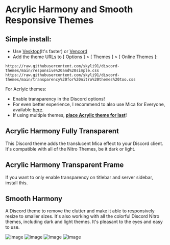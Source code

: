 # Acrylic Harmony and Smooth Responsive Themes 

## Simple install:

- Use [Vesktop](https://github.com/Vencord/Vesktop/releases)(It's faster) or [Vencord](https://vencord.dev/download/)
- Add the theme URLs to [ Options ] > [ Themes ] > [ Online Themes ]:

```
https://raw.githubusercontent.com/skyli91/discord-themes/main/responsive%20and%20simple.css
https://raw.githubusercontent.com/skyli91/discord-themes/main/transparency%20for%20nitro%20themes%20too.css
```
For Acrlyic themes:
 - Enable transparency in the Discord options! 
 - For even better experience, I recommend to also use Mica for Everyone, available [here](https://github.com/MicaForEveryone/MicaForEveryone/releases).
 - If using multiple themes, <u>**place Acrylic theme for last**</u>!

## Acrylic Harmony Fully Transparent

This Discord theme adds the translucent Mica effect to your Discord client. It's compatible with all of the Nitro Themes, be it dark or light.  

## Acrylic Harmony Transparent Frame

If you want to only enable transparency on titlebar and server sidebar, install this.

## Smooth Harmony

A Discord theme to remove the clutter and make it able to responsively resize to smaller sizes. It's also working with all the colorful Discord Nitro themes, including dark and light themes. It's pleasant to the eyes and easy to use.


![image](https://github.com/skyli91/discord-themes/assets/7442913/5ee12b75-17a3-4185-8939-c2aa799280d6)
![image](https://github.com/skyli91/discord-themes/assets/7442913/cb7faaea-5cdd-4671-854b-cecdd743b160)
![image](https://github.com/skyli91/discord-themes/assets/7442913/7c671e4f-76c1-44cb-b645-f521a15792be)
![image](https://github.com/skyli91/discord-themes/assets/7442913/995cdf99-67fc-42c6-8a04-c85e9a2e69fb)


